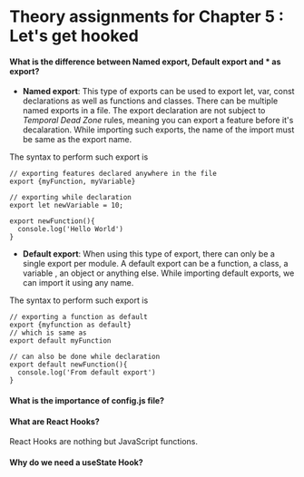 # Theory assignments for Chapter 5 : Let's get hooked

#### What is the difference between Named export, Default export and \* as export?

- **Named export**: This type of exports can be used to export let, var, const declarations as well as functions and classes. There can be multiple named exports in a file. The export declaration are not subject to _Temporal Dead Zone_ rules, meaning you can export a feature before it's decalaration. While importing such exports, the name of the import must be same as the export name.

The syntax to perform such export is

```
// exporting features declared anywhere in the file
export {myFunction, myVariable}

// exporting while declaration
export let newVariable = 10;

export newFunction(){
  console.log('Hello World')
}
```

- **Default export**: When using this type of export, there can only be a single export per module. A default export can be a function, a class, a variable , an object or anything else. While importing default exports, we can import it using any name.

The syntax to perform such export is

```
// exporting a function as default
export {myfunction as default}
// which is same as
export default myFunction

// can also be done while declaration
export default newFunction(){
  console.log('From default export')
}
```

#### What is the importance of config.js file?



#### What are React Hooks?

React Hooks are nothing but JavaScript functions.

#### Why do we need a useState Hook?

